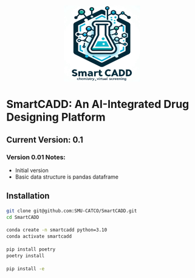 <p align="center"><img src="./logo.jpeg" width="200" height="200"></p>

# SmartCADD: An AI-Integrated Drug Designing Platform

## Current Version: **0.1**

### Version **0.01** Notes:

-   Initial version
-   Basic data structure is pandas dataframe

## Installation

```bash
git clone git@github.com:SMU-CATCO/SmartCADD.git
cd SmartCADD

conda create -n smartcadd python=3.10
conda activate smartcadd

pip install poetry
poetry install

pip install -e
```

